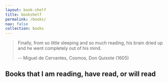```yaml
---
layout: book-shelf
title: bookshelf
permalink: /books/
nav: false
collection: books
---
```


> Finally, from so little sleeping and so much reading, his brain dried up and he went completely out of his mind.
>
> -- Miguel de Cervantes, Cosmos, Don Quixote (1605)

## Books that I am reading, have read, or will read

